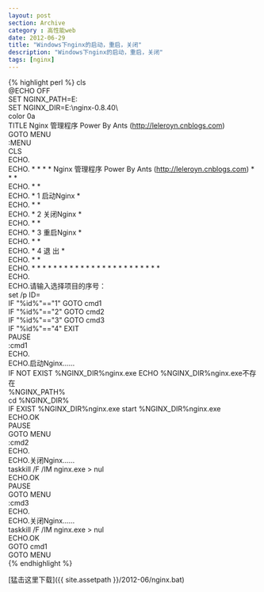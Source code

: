 ```yaml
---
layout: post
section: Archive
category : 高性能web
date: 2012-06-29
title: "Windows下nginx的启动，重启，关闭"
description: "Windows下nginx的启动，重启，关闭"
tags: [nginx]
---
```


{% highlight perl %}
cls   
@ECHO OFF   
SET NGINX_PATH=E:   
SET NGINX_DIR=E:\nginx-0.8.40\  
color 0a   
TITLE Nginx 管理程序 Power By Ants (http://leleroyn.cnblogs.com)  
GOTO MENU   
:MENU   
CLS   
ECHO.   
ECHO. * * * *  Nginx 管理程序 Power By Ants (http://leleroyn.cnblogs.com) * * *    
ECHO. * *   
ECHO. * 1 启动Nginx *   
ECHO. * *   
ECHO. * 2 关闭Nginx *   
ECHO. * *   
ECHO. * 3 重启Nginx *   
ECHO. * *   
ECHO. * 4 退 出 *   
ECHO. * *   
ECHO. * * * * * * * * * * * * * * * * * * * * * * * *   
ECHO.   
ECHO.请输入选择项目的序号：   
set /p ID=   
IF "%id%"=="1" GOTO cmd1   
IF "%id%"=="2" GOTO cmd2   
IF "%id%"=="3" GOTO cmd3   
IF "%id%"=="4" EXIT   
PAUSE   
:cmd1   
ECHO.   
ECHO.启动Nginx......   
IF NOT EXIST %NGINX_DIR%nginx.exe ECHO %NGINX_DIR%nginx.exe不存在   
%NGINX_PATH%   
cd %NGINX_DIR%   
IF EXIST %NGINX_DIR%nginx.exe start %NGINX_DIR%nginx.exe   
ECHO.OK   
PAUSE   
GOTO MENU   
:cmd2   
ECHO.   
ECHO.关闭Nginx......   
taskkill /F /IM nginx.exe > nul   
ECHO.OK   
PAUSE   
GOTO MENU   
:cmd3   
ECHO.   
ECHO.关闭Nginx......   
taskkill /F /IM nginx.exe > nul   
ECHO.OK   
GOTO cmd1   
GOTO MENU   
{% endhighlight %}

[猛击这里下载]({{ site.assetpath }}/2012-06/nginx.bat)